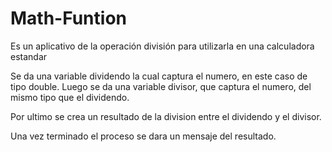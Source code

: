 # Math-Funtion
Es un aplicativo de la operación división para utilizarla en una calculadora estandar

Se da una variable dividendo la cual captura el numero, en este caso de tipo double.
Luego se da una variable divisor, que captura el numero, del mismo tipo que el dividendo.

Por ultimo se crea un resultado de la division entre el dividendo y el divisor.

Una vez terminado el proceso se dara un mensaje del resultado.

